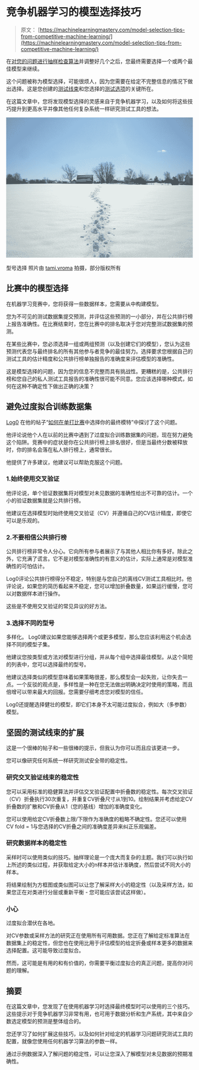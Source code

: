 # 竞争机器学习的模型选择技巧

> 原文： [https://machinelearningmastery.com/model-selection-tips-from-competitive-machine-learning/](https://machinelearningmastery.com/model-selection-tips-from-competitive-machine-learning/)

在[对您的问题进行抽样检查算法](http://machinelearningmastery.com/why-you-should-be-spot-checking-algorithms-on-your-machine-learning-problems/ "Why you should be Spot-Checking Algorithms on your Machine Learning Problems")并调整好几个之后，您最终需要选择一个或两个最佳模型来继续。

这个问题被称为模型选择，可能很烦人，因为您需要在给定不完整信息的情况下做出选择。这是您创建的[测试线束](http://machinelearningmastery.com/how-to-evaluate-machine-learning-algorithms/ "How to Evaluate Machine Learning Algorithms")和您选择的[测试选项](http://machinelearningmastery.com/how-to-choose-the-right-test-options-when-evaluating-machine-learning-algorithms/ "How To Choose The Right Test Options When Evaluating Machine Learning Algorithms")的关键所在。

在这篇文章中，您将发现模型选择的灵感来自于竞争机器学习，以及如何将这些技巧提升到更高水平并像其他任何复杂系统一样研究测试工具的想法。

[![Model Selection](img/5937b602f13b3f1fabf4294f941f6d75.jpg)](https://3qeqpr26caki16dnhd19sv6by6v-wpengine.netdna-ssl.com/wp-content/uploads/2014/10/Model-Selection.jpg)

型号选择
照片由 [tami.vroma](http://www.flickr.com/photos/32314864@N02/3253876458) 拍摄，部分版权所有

## 比赛中的模型选择

在机器学习竞赛中，您将获得一些数据样本，您需要从中构建模型。

您为不可见的测试数据集提交预测，并评估这些预测的一小部分，并在公共排行榜上报告准确性。在比赛结束时，您在比赛中的排名取决于您对完整测试数据集的预测。

在某些比赛中，您必须选择一组或两组预测（以及创建它们的模型），您认为这些预测代表您与最终排名的所有其他参与者竞争的最佳努力。选择要求您根据自己的测试工具的估计精度和公共排行榜单独报告的准确度来评估模型的准确性。

这是模型选择的问题，因为您的信息不完整而具有挑战性。更糟糕的是，公共排行榜和您自己的私人测试工具报告的准确性很可能不同意。您应该选择哪种模式，如何在这种不确定性下做出正确的决策？

## 避免过度拟合训练数据集

[Log0](http://www.kaggle.com/users/55046/log0) 在他的帖子“[如何在单打比赛](http://www.chioka.in/how-to-select-your-final-models-in-a-kaggle-competitio/)中选择你的最终模特”中探讨了这个问题。

他评论说他个人在以前的比赛中遇到了过度拟合训练数据集的问题，现在努力避免这个陷阱。竞赛中的症状是你在公共排行榜上排名很好，但是当最终分数被释放时，你的排名会落在私人排行榜上，通常很长。

他提供了许多建议，他建议可以帮助克服这个问题。

### 1.始终使用交叉验证

他评论说，单个验证数据集将对模型对未见数据的准确性给出不可靠的估计。一个小的验证数据集就是公共排行榜。

他建议在选择模型时始终使用交叉验证（CV）并遵循自己的CV估计精度，即使它可以是乐观的。

### 2.不要相信公共排行榜

公共排行榜非常令人分心。它向所有参与者展示了与其他人相比你有多好。除此之外，它充满了谎言。它不是对模型准确性的有意义的估计，实际上通常是对模型准确性的可怕估计。

Log0评论公共排行榜得分不稳定，特别是与您自己的离线CV测试工具相比时。他评论说，如果您的简历看起来不稳定，您可以增加折叠数量，如果运行缓慢，您可以对数据样本进行操作。

这些是不使用交叉验证的常见异议的好方法。

### 3.选择不同的型号

多样化。 Log0建议如果您能够选择两个或更多模型，那么您应该利用这个机会选择不同的模型子集。

他建议您按类型或方法对模型进行分组，并从每个组中选择最佳模型。从这个简短的列表中，您可以选择最终的型号。

他建议选择类似的模型意味着如果策略很差，那么模型会一起失败，让你失去一点。一个反驳的观点是，多样性是一种在您无法做出明确决定时使用的策略，而且倍增可以带来最大的回报。您需要仔细考虑您对模型的信任。

Log0还提醒选择健壮的模型，即它们本身不太可能过度拟合，例如大（多参数）模型。

## 坚固的测试线束的扩展

这是一个很棒的帖子和一些很棒的提示，但我认为你可以而且应该更进一步。

您可以像研究任何系统一样研究测试安全带的稳定性。

### 研究交叉验证线束的稳定性

您可以采用标准的稳健算法并评估交叉验证配置中折叠数的稳定性。每次交叉验证（CV）折叠执行30次重复，并重复CV折叠尺寸从1到10。绘制结果并考虑给定CV折叠数的扩散和CV折叠从1（您的基线）增加的准确度变化。

您可以使用给定CV折叠数上限/下限作为准确度的粗略不确定性。您还可以使用CV fold = 1与您选择的CV折叠之间的准确度差异来纠正乐观偏差。

### 研究数据样本的稳定性

采样时可以使用类似的技巧。抽样理论是一个庞大而复杂的主题。我们可以执行如上所述的类似过程，并获取给定大小的n样本并估计准确度，然后尝试不同大小的样本。

将结果绘制为方框图或类似图可以让您了解采样大小的稳定性（以及采样方法，如果您正在对类进行分层或重新平衡 - 您可能应该尝试这样做）。

### 小心

过度拟合潜伏在各地。

对CV参数或采样方法的研究正在使用所有可用数据。您正在了解给定标准算法在数据集上的稳定性，但您也在使用比用于评估模型的给定折叠或样本更多的数据来选择配置。这可能导致过度拟合。

然而，这可能是有用的和有价值的，你需要平衡过度拟合的真正问题，提高你对问题的理解。

## 摘要

在这篇文章中，您发现了在使用机器学习时选择最终模型时可以使用的三个技巧。这些提示对于竞争机器学习非常有用，也可用于数据分析和生产系统，其中来自少数选定模型的预测是整体组合的。

您还学习了如何扩展这些技巧，以及如何针对给定的机器学习问题研究测试工具的配置，就像您使用任何机器学习算法的参数一样。

通过示例数据深入了解问题的稳定性，可以让您深入了解模型对未见数据的预期准确性。